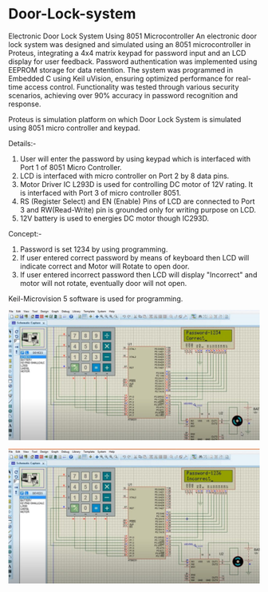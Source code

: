 # Door-Lock-system
Electronic Door Lock System Using 8051 Microcontroller
An electronic door lock system was designed and simulated using an 8051 microcontroller in Proteus, integrating a 4x4 matrix keypad for password input and an LCD display for user feedback. Password authentication was implemented using EEPROM storage for data retention. The system was programmed in Embedded C using Keil uVision, ensuring optimized performance for real-time access control. Functionality was tested through various security scenarios, achieving over 90% accuracy in password recognition and response.

Proteus is simulation platform on which Door Lock System is simulated using 8051 micro controller and keypad.

Details:-
1. User will enter the password by using keypad which is interfaced with
 Port 1 of 8051 Micro Controller. 
2. LCD is interfaced with micro controller on Port 2 by 8 data pins.
3. Motor Driver IC L293D is used for controlling DC motor of 12V rating. It is interfaced with Port 3 of micro controller 8051.
4. RS (Register Select) and EN (Enable) Pins of LCD are connected to Port 3 and RW(Read-Write) pin is grounded only for writing purpose on LCD.  
5. 12V battery is used to energies DC motor though IC293D.

Concept:-
1. Password is set 1234 by using programming.
2. If user entered correct password by means of keyboard then LCD will indicate correct and Motor will Rotate to open door.
3. If user entered incorrect password then LCD will display "Incorrect" and motor will not rotate, eventually door will not open.

Keil-Microvision 5 software is used for programming.

![Alt Text](https://github.com/Mahak5123/Door-Lock-system/blob/c64ff2a4dc5458a9302106bc378c5f21c28e5a26/SS1.jpeg)

![Alt Text](https://github.com/Mahak5123/Door-Lock-system/blob/9e3bafdb8396d486b8b1e3acfaea2306828ce204/SS2.jpeg)


